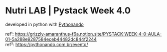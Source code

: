 # Nutri LAB | Pystack Week 4.0
developed in python with [Pythonando](https://github.com/Pythonando)

ref¹: https://grizzly-amaranthus-f6a.notion.site/PYSTACK-WEEK-4-0-AULA-01-5a288e9287584eceb44482dc844f2244 <br>
ref²: https://pythonando.com.br/evento/
